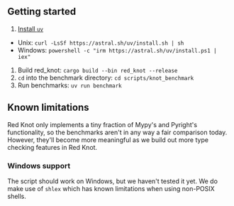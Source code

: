 ## Getting started

1. [Install `uv`](https://docs.astral.sh/uv/getting-started/installation/)

- Unix: `curl -LsSf https://astral.sh/uv/install.sh | sh`
- Windows: `powershell -c "irm https://astral.sh/uv/install.ps1 | iex"`

1. Build red_knot: `cargo build --bin red_knot --release`
1. `cd` into the benchmark directory: `cd scripts/knot_benchmark`
1. Run benchmarks: `uv run benchmark`

## Known limitations

Red Knot only implements a tiny fraction of Mypy's and Pyright's functionality,
so the benchmarks aren't in any way a fair comparison today. However,
they'll become more meaningful as we build out more type checking features in Red Knot.

### Windows support

The script should work on Windows, but we haven't tested it yet.
We do make use of `shlex` which has known limitations when using non-POSIX shells.
